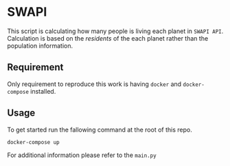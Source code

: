 # SWAPI

This script is calculating how many people is living each planet in `SWAPI API`. Calculation is based on the $residents$ of the each planet rather than the population information.

## Requirement

Only requirement to reproduce this work is having `docker` and `docker-compose` installed. 

## Usage 

To get started run the fallowing command at the root of this repo.

```shell
docker-compose up
```


For additional information please refer to the `main.py`